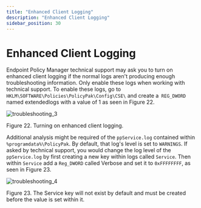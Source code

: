 ```yaml
---
title: "Enhanced Client Logging"
description: "Enhanced Client Logging"
sidebar_position: 30
---
```


# Enhanced Client Logging

Endpoint Policy Manager technical support may ask you to turn on enhanced client logging if the
normal logs aren't producing enough troubleshooting information. Only enable these logs when working
with technical support. To enable these logs, go to` HKLM\SOFTWARE\Policies\PolicyPak\Config\CSE\`
and create a` REG_DWORD` named extendedlogs with a value of 1 as seen in Figure 22.

![troubleshooting_3](/images/endpointpolicymanager/troubleshooting/preferences/troubleshooting_3.webp)

Figure 22. Turning on enhanced client logging.

Additional analysis might be required of the `ppService.log` contained within
`%programdata%\PolicyPak`. By default, that log's level is set to `WARNINGS`. If asked by technical
support, you would change the log level of the `ppService.log` by first creating a new key within
logs called `Service`. Then within `Service` add a `Reg_DWORD` called Verbose and set it to
`0xFFFFFFFF`, as seen in Figure 23.

![troubleshooting_4](/images/endpointpolicymanager/troubleshooting/preferences/troubleshooting_4.webp)

Figure 23. The Service key will not exist by default and must be created before the value is set
within it.
